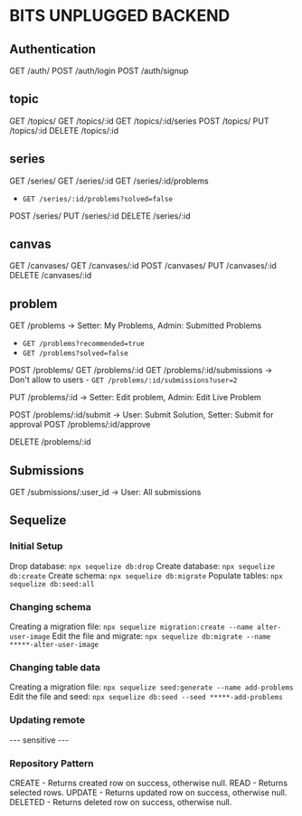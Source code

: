 # BITS UNPLUGGED BACKEND

## Authentication

GET /auth/
POST /auth/login
POST /auth/signup

## topic

GET /topics/
GET /topics/:id
GET /topics/:id/series
POST /topics/
PUT /topics/:id
DELETE /topics/:id

## series

GET /series/
GET /series/:id
GET /series/:id/problems

- `GET /series/:id/problems?solved=false `

POST /series/
PUT /series/:id
DELETE /series/:id

## canvas

GET /canvases/
GET /canvases/:id
POST /canvases/
PUT /canvases/:id
DELETE /canvases/:id

## problem

GET /problems -> Setter: My Problems, Admin: Submitted Problems

- `GET /problems?recommended=true`
- `GET /problems?solved=false`

POST /problems/
GET /problems/:id
GET /problems/:id/submissions -> Don't allow to users - `GET /problems/:id/submissions?user=2`

PUT /problems/:id -> Setter: Edit problem, Admin: Edit Live Problem

POST /problems/:id/submit -> User: Submit Solution, Setter: Submit for approval
POST /problems/:id/approve

DELETE /problems/:id

## Submissions

GET /submissions/:user_id -> User: All submissions

<!-- GET /submissions/my_stats/:problemId
GET /submissions/all_stats/:problemId
****
POST /submissions/submit/:problemId
POST /submissions/rate_me/:problemId
GET /submissions/unsolved -->

## Sequelize

### Initial Setup

Drop database: `npx sequelize db:drop`
Create database: `npx sequelize db:create`
Create schema: `npx sequelize db:migrate`
Populate tables: `npx sequelize db:seed:all`

### Changing schema

Creating a migration file: `npx sequelize migration:create --name alter-user-image`
Edit the file and migrate: `npx sequelize db:migrate --name *****-alter-user-image`

### Changing table data

Creating a migration file: `npx sequelize seed:generate --name add-problems`
Edit the file and seed: `npx sequelize db:seed --seed *****-add-problems`

### Updating remote

--- sensitive ---

### Repository Pattern

CREATE - Returns created row on success, otherwise null.
READ - Returns selected rows.
UPDATE - Returns updated row on success, otherwise null.
DELETED - Returns deleted row on success, otherwise null.
